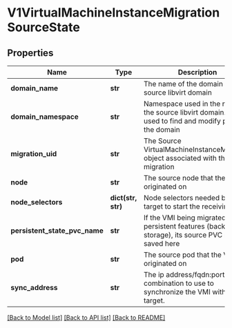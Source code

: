 # V1VirtualMachineInstanceMigrationSourceState

## Properties
Name | Type | Description | Notes
------------ | ------------- | ------------- | -------------
**domain_name** | **str** | The name of the domain on the source libvirt domain | [optional] 
**domain_namespace** | **str** | Namespace used in the name of the source libvirt domain. Can be used to find and modify paths in the domain | [optional] 
**migration_uid** | **str** | The Source VirtualMachineInstanceMigration object associated with this migration | [optional] 
**node** | **str** | The source node that the VMI originated on | [optional] 
**node_selectors** | **dict(str, str)** | Node selectors needed by the target to start the receiving pod. | [optional] 
**persistent_state_pvc_name** | **str** | If the VMI being migrated uses persistent features (backend-storage), its source PVC name is saved here | [optional] 
**pod** | **str** | The source pod that the VMI is originated on | [optional] 
**sync_address** | **str** | The ip address/fqdn:port combination to use to synchronize the VMI with the target. | [optional] 

[[Back to Model list]](../README.md#documentation-for-models) [[Back to API list]](../README.md#documentation-for-api-endpoints) [[Back to README]](../README.md)



